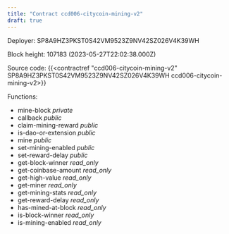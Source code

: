 ```yaml
---
title: "Contract ccd006-citycoin-mining-v2"
draft: true
---
```

Deployer: SP8A9HZ3PKST0S42VM9523Z9NV42SZ026V4K39WH


 



Block height: 107183 (2023-05-27T22:02:38.000Z)

Source code: {{<contractref "ccd006-citycoin-mining-v2" SP8A9HZ3PKST0S42VM9523Z9NV42SZ026V4K39WH ccd006-citycoin-mining-v2>}}

Functions:

* mine-block _private_
* callback _public_
* claim-mining-reward _public_
* is-dao-or-extension _public_
* mine _public_
* set-mining-enabled _public_
* set-reward-delay _public_
* get-block-winner _read_only_
* get-coinbase-amount _read_only_
* get-high-value _read_only_
* get-miner _read_only_
* get-mining-stats _read_only_
* get-reward-delay _read_only_
* has-mined-at-block _read_only_
* is-block-winner _read_only_
* is-mining-enabled _read_only_
